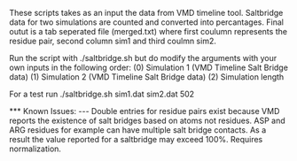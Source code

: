 These scripts takes as an input the data from VMD timeline tool. Saltbridge data for two simulations are counted and converted into percantages. Final outut is a tab seperated file (merged.txt) where first coulumn represents the residue pair, second column sim1 and third coulmn sim2. 

Run the script with ./saltbridge.sh but do modify the arguments with your own inputs in the following order:
(0) Simulation 1 (VMD Timeline Salt Bridge data)
(1) Simulation 2 (VMD Timeline Salt Bridge data)
(2) Simulation length

For a test run ./saltbridge.sh sim1.dat sim2.dat 502

*** Known Issues:
--- Double entries for residue pairs exist because VMD reports the existence of salt bridges based on atoms not residues. ASP and ARG residues for example can have multiple salt bridge contacts. As a result the value reported for a saltbridge may exceed 100%. Requires normalization.
